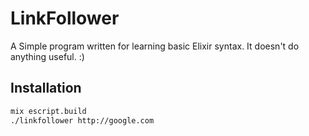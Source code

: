 # LinkFollower

A Simple program written for learning basic Elixir syntax.  It doesn't do anything useful. :)

## Installation

```bash
mix escript.build
./linkfollower http://google.com
```
